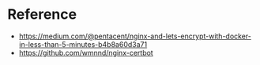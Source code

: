# Reference
- https://medium.com/@pentacent/nginx-and-lets-encrypt-with-docker-in-less-than-5-minutes-b4b8a60d3a71
- https://github.com/wmnnd/nginx-certbot